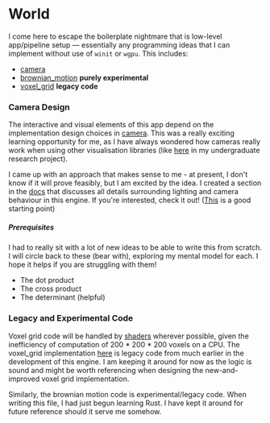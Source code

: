 # World

I come here to escape the boilerplate nightmare that is low-level app/pipeline setup — essentially any programming ideas that I can implement without use of `winit` or `wgpu`. This includes:  
- [camera](./camera.rs)  
- [brownian_motion](./brownian_motion.rs) **purely experimental**  
- [voxel_grid](./voxel_grid.rs) **legacy code**  

### Camera Design
The interactive and visual elements of this app depend on the implementation design choices in [camera](./camera.rs). This was a really exciting learning opportunity for me, as I have always wondered how cameras really work when using other visualisation libraries (like [here](https://github.com/SamuelClucas/Morpheus) in my undergraduate research project).  

I came up with an approach that makes sense to me - at present, I don't know if it will prove feasibly, but I am excited by the idea. I created a section in the [docs](../../docs/README.md) that discusses all details surrounding lighting and camera behaviour in this engine. If you're interested, check it out! ([This](../../docs/lights%20camera%20action/The%20Near%20Plane.md) is a good starting point)

##### Prerequisites  
I had to really sit with a lot of new ideas to be able to write this from scratch. I will circle back to these (bear with), exploring my mental model for each. I hope it helps if you are struggling with them!   
- The dot product  
- The cross product  
- The determinant (helpful)  


### Legacy and Experimental Code  
Voxel grid code will be handled by [shaders]() wherever possible, given the inefficiency of computation of 200 * 200 * 200 voxels on a CPU. The voxel_grid implementation [here](./voxel_grid.rs) is legacy code from much earlier in the development of this engine. I am keeping it around for now as the logic is sound and might be worth referencing when designing the new-and-improved voxel grid implementation. 

Similarly, the brownian motion code is experimental/legacy code. When writing this file, I had just begun learning Rust. I have kept it around for future reference should it serve me somehow.